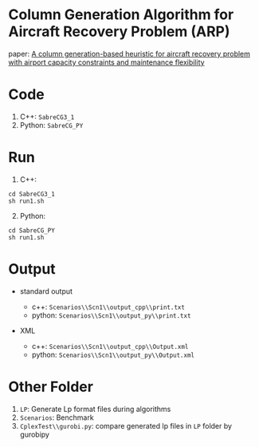 # Column Generation Algorithm for Aircraft Recovery Problem (ARP)

paper:
[A column generation-based heuristic for aircraft recovery problem with airport capacity constraints and maintenance flexibility](https://www.sciencedirect.com/science/article/pii/S0191261517310421)

# Code
1. C++: `SabreCG3_1`
2. Python: `SabreCG_PY`

# Run
1. C++:
 ```shell
 cd SabreCG3_1
 sh run1.sh
 ```

2. Python:
```shell
cd SabreCG_PY
sh run1.sh
```

# Output
- standard output
    - c++: `Scenarios\\Scn1\\output_cpp\\print.txt`
    - python:
`Scenarios\\Scn1\\output_py\\print.txt`

- XML
    - c++:
`Scenarios\\Scn1\\output_cpp\\Output.xml`
    - python:
`Scenarios\\Scn1\\output_py\\Output.xml`

# Other Folder
1. `LP`: Generate Lp format files during algorithms
2. `Scenarios`: Benchmark
3. `CplexTest\\gurobi.py`: compare generated lp files in `LP` folder by gurobipy